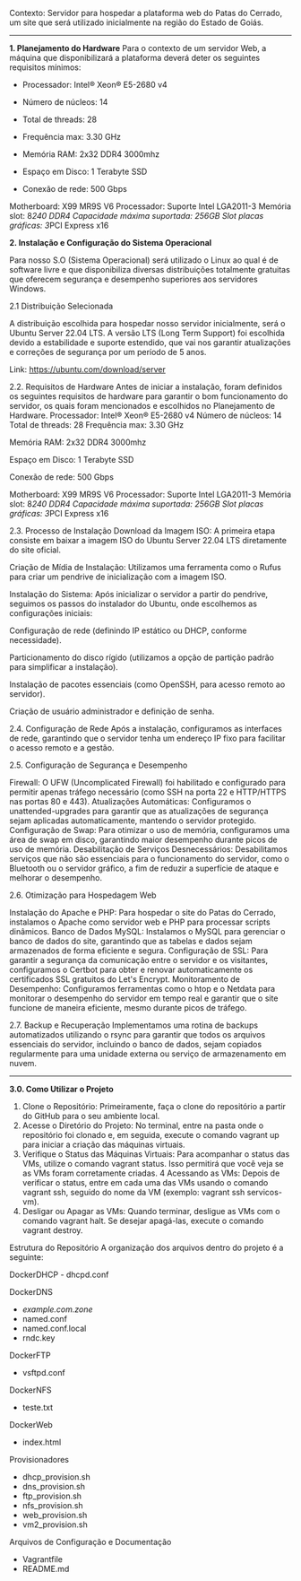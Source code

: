 Contexto: Servidor para hospedar a plataforma web do Patas do Cerrado, um site que será utilizado inicialmente na região do Estado de Goiás.

-------------------------------------------------------------------------------------------------------------------------------------------------------------------------------------------

**1. Planejamento do Hardware**
Para o contexto de um servidor Web, a máquina que disponibilizará a plataforma deverá deter os seguintes requisitos mínimos:

- Processador: Intel® Xeon® E5-2680 v4
- Número de núcleos: 14
- Total de threads: 28
- Frequência max: 3.30 GHz

- Memória RAM: 2x32 DDR4 3000mhz

- Espaço em Disco: 1 Terabyte SSD

- Conexão de rede: 500 Gbps 

Motherboard: X99 MR9S V6
		Processador: Suporte Intel LGA2011-3
		Memória slot: 8*240 DDR4
		Capacidade máxima suportada: 256GB
		Slot placas gráficas: 3*PCI Express x16



**2. Instalação e Configuração do Sistema Operacional**

Para nosso S.O (Sistema Operacional) será utilizado o Linux ao qual é de software livre e que disponibiliza diversas distribuições totalmente gratuitas que oferecem segurança e desempenho superiores aos servidores Windows.

2.1 Distribuição Selecionada

A distribuição escolhida para hospedar nosso servidor inicialmente, será o Ubuntu Server 22.04 LTS. 
A versão LTS (Long Term Support) foi escolhida devido a estabilidade e suporte estendido, que vai nos garantir atualizações e correções de segurança por um período de 5 anos.

Link: https://ubuntu.com/download/server



2.2. Requisitos de Hardware
Antes de iniciar a instalação, foram definidos os seguintes requisitos de hardware para garantir o bom funcionamento do servidor, os quais foram mencionados e escolhidos no Planejamento de Hardware.
Processador: Intel® Xeon® E5-2680 v4
Número de núcleos: 14
Total de threads: 28
Frequência max: 3.30 GHz

Memória RAM: 2x32 DDR4 3000mhz

Espaço em Disco: 1 Terabyte SSD

Conexão de rede: 500 Gbps 

Motherboard: X99 MR9S V6
		Processador: Suporte Intel LGA2011-3
		Memória slot: 8*240 DDR4
		Capacidade máxima suportada: 256GB
		Slot placas gráficas: 3*PCI Express x16


2.3. Processo de Instalação
Download da Imagem ISO: A primeira etapa consiste em baixar a imagem ISO do Ubuntu Server 22.04 LTS diretamente do site oficial.

Criação de Mídia de Instalação: Utilizamos uma ferramenta como o Rufus para criar um pendrive de inicialização com a imagem ISO.

Instalação do Sistema: Após inicializar o servidor a partir do pendrive, seguimos os passos do instalador do Ubuntu, onde escolhemos as configurações iniciais:

Configuração de rede (definindo IP estático ou DHCP, conforme necessidade).

Particionamento do disco rígido (utilizamos a opção de partição padrão para simplificar a instalação).

Instalação de pacotes essenciais (como OpenSSH, para acesso remoto ao servidor).

Criação de usuário administrador e definição de senha.


2.4. Configuração de Rede
Após a instalação, configuramos as interfaces de rede, garantindo que o servidor tenha um endereço IP fixo para facilitar o acesso remoto e a gestão.

2.5. Configuração de Segurança e Desempenho

Firewall: O UFW (Uncomplicated Firewall) foi habilitado e configurado para permitir apenas tráfego necessário (como SSH na porta 22 e HTTP/HTTPS nas portas 80 e 443).
Atualizações Automáticas: Configuramos o unattended-upgrades para garantir que as atualizações de segurança sejam aplicadas automaticamente, mantendo o servidor protegido.
Configuração de Swap: Para otimizar o uso de memória, configuramos uma área de swap em disco, garantindo maior desempenho durante picos de uso de memória.
Desabilitação de Serviços Desnecessários: Desabilitamos serviços que não são essenciais para o funcionamento do servidor, como o Bluetooth ou o servidor gráfico, a fim de reduzir a superfície de ataque e melhorar o desempenho.



2.6. Otimização para Hospedagem Web

Instalação do Apache e PHP: Para hospedar o site do Patas do Cerrado, instalamos o Apache como servidor web e PHP para processar scripts dinâmicos.
Banco de Dados MySQL: Instalamos o MySQL para gerenciar o banco de dados do site, garantindo que as tabelas e dados sejam armazenados de forma eficiente e segura.
Configuração de SSL: Para garantir a segurança da comunicação entre o servidor e os visitantes, configuramos o Certbot para obter e renovar automaticamente os certificados SSL gratuitos do Let's Encrypt.
Monitoramento de Desempenho: Configuramos ferramentas como o htop e o Netdata para monitorar o desempenho do servidor em tempo real e garantir que o site funcione de maneira eficiente, mesmo durante picos de tráfego.

2.7. Backup e Recuperação
Implementamos uma rotina de backups automatizados utilizando o rsync para garantir que todos os arquivos essenciais do servidor, incluindo o banco de dados, sejam copiados regularmente para uma unidade externa ou serviço de armazenamento em nuvem.

-------------------------------------------------------------------------------------------------------------------------------------------------------------------------------------------


**3.0. Como Utilizar o Projeto**

1. Clone o Repositório: Primeiramente, faça o clone do repositório a partir do GitHub para o seu ambiente local.
2. Acesse o Diretório do Projeto: No terminal, entre na pasta onde o repositório foi clonado e, em seguida, execute o comando vagrant up para iniciar a criação das máquinas virtuais.
3. Verifique o Status das Máquinas Virtuais: Para acompanhar o status das VMs, utilize o comando vagrant status. Isso permitirá que você veja se as VMs foram corretamente criadas.
4 Acessando as VMs: Depois de verificar o status, entre em cada uma das VMs usando o comando vagrant ssh, seguido do nome da VM (exemplo: vagrant ssh servicos-vm).
5. Desligar ou Apagar as VMs: Quando terminar, desligue as VMs com o comando vagrant halt. Se desejar apagá-las, execute o comando vagrant destroy.

Estrutura do Repositório
A organização dos arquivos dentro do projeto é a seguinte:

DockerDHCP
     - dhcpd.conf
      
DockerDNS
- *example.com.zone*
- named.conf
- named.conf.local
- rndc.key
      
DockerFTP
- vsftpd.conf
      
DockerNFS
- teste.txt
      
DockerWeb
- index.html
      
Provisionadores
- dhcp_provision.sh
- dns_provision.sh
- ftp_provision.sh
- nfs_provision.sh
- web_provision.sh
- vm2_provision.sh
      
Arquivos de Configuração e Documentação
- Vagrantfile
- README.md


